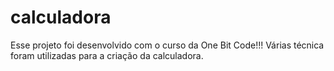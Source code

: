 # calculadora

Esse projeto foi desenvolvido com o curso da One Bit Code!!!
Várias técnica foram utilizadas para a criação da calculadora.

